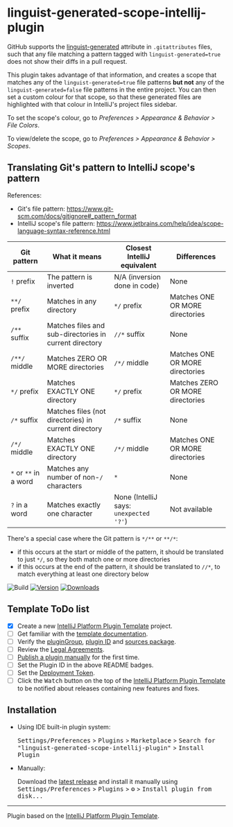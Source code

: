 # linguist-generated-scope-intellij-plugin

<!-- Plugin description -->

GitHub supports the <a href="https://docs.github.com/en/repositories/working-with-files/managing-files/customizing-how-changed-files-appear-on-github">linguist-generated</a>
attribute in `.gitattributes` files, such that any file matching a pattern tagged with `linguist-generated=true`
does not show their diffs in a pull request.

This plugin takes advantage of that information, and creates a scope that matches any of the `linguist-generated=true`
file patterns **but not** any of the `linguist-generated=false` file patterns in the entire project.
You can then set a custom colour for that scope, so that these generated files are highlighted with that colour in IntelliJ's project files sidebar.

To set the scope's colour, go to _Preferences > Appearance & Behavior > File Colors_.

To view/delete the scope, go to _Preferences > Appearance & Behavior > Scopes_.
<!-- Plugin description end -->

## Translating Git's pattern to IntelliJ scope's pattern
References:
* Git's file pattern: https://www.git-scm.com/docs/gitignore#_pattern_format
* IntelliJ scope's file pattern: https://www.jetbrains.com/help/idea/scope-language-syntax-reference.html

| Git pattern            | What it means                                          | Closest IntelliJ equivalent             | Differences                      |
|------------------------|--------------------------------------------------------|-----------------------------------------|----------------------------------|
| `!` prefix             | The pattern is inverted                                | N/A (inversion done in code)            | None                             |
| `**/` prefix           | Matches in any directory                               | `*/` prefix                             | Matches ONE OR MORE directories  |
| `/**` suffix           | Matches files and sub-directories in current directory | `//*` suffix                            | None                             |
| `/**/` middle          | Matches ZERO OR MORE directories                       | `/*/` middle                            | Matches ONE OR MORE directories  |
| `*/` prefix            | Matches EXACTLY ONE directory                          | `*/` prefix                             | Matches ZERO OR MORE directories |
| `/*` suffix            | Matches files (not directories) in current directory   | `/*` suffix                             | None                             |
| `/*/` middle           | Matches EXACTLY ONE directory                          | `/*/` middle                            | Matches ONE OR MORE directories  |
| `*` or `**` in a word  | Matches any number of non-`/` characters               | `*`                                     | None                             |
| `?` in a word          | Matches exactly one character                          | None (IntelliJ says: `unexpected '?'`)  | Not available                    |

There's a special case where the Git pattern is `*/**` or `**/*`:
* if this occurs at the start or middle of the pattern, it should be translated to just `*/`, so they both match one or more directories
* if this occurs at the end of the pattern, it should be translated to `//*`, to match everything at least one directory below

![Build](https://github.com/IanvsPoplicola/linguist-generated-scope-intellij-plugin/workflows/Build/badge.svg)
[![Version](https://img.shields.io/jetbrains/plugin/v/PLUGIN_ID.svg)](https://plugins.jetbrains.com/plugin/PLUGIN_ID)
[![Downloads](https://img.shields.io/jetbrains/plugin/d/PLUGIN_ID.svg)](https://plugins.jetbrains.com/plugin/PLUGIN_ID)

## Template ToDo list
- [x] Create a new [IntelliJ Platform Plugin Template][template] project.
- [ ] Get familiar with the [template documentation][template].
- [ ] Verify the [pluginGroup](./gradle.properties), [plugin ID](./src/main/resources/META-INF/plugin.xml) and [sources package](./src/main/kotlin).
- [ ] Review the [Legal Agreements](https://plugins.jetbrains.com/docs/marketplace/legal-agreements.html).
- [ ] [Publish a plugin manually](https://plugins.jetbrains.com/docs/intellij/publishing-plugin.html?from=IJPluginTemplate) for the first time.
- [ ] Set the Plugin ID in the above README badges.
- [ ] Set the [Deployment Token](https://plugins.jetbrains.com/docs/marketplace/plugin-upload.html).
- [ ] Click the <kbd>Watch</kbd> button on the top of the [IntelliJ Platform Plugin Template][template] to be notified about releases containing new features and fixes.

## Installation

- Using IDE built-in plugin system:
  
  <kbd>Settings/Preferences</kbd> > <kbd>Plugins</kbd> > <kbd>Marketplace</kbd> > <kbd>Search for "linguist-generated-scope-intellij-plugin"</kbd> >
  <kbd>Install Plugin</kbd>
  
- Manually:

  Download the [latest release](https://github.com/IanvsPoplicola/linguist-generated-scope-intellij-plugin/releases/latest) and install it manually using
  <kbd>Settings/Preferences</kbd> > <kbd>Plugins</kbd> > <kbd>⚙️</kbd> > <kbd>Install plugin from disk...</kbd>


---
Plugin based on the [IntelliJ Platform Plugin Template][template].

[template]: https://github.com/JetBrains/intellij-platform-plugin-template
